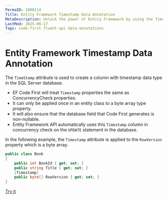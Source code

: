 ```yaml
---
PermaID: 1000114
Title: Entity Framework Timestamp Data Annotation
MetaDescription: Unlock the power of Entity Framework by using the Timestamp Data Annotations. Learn how to set this attribute to specify timestamp columns or row versions.
LastMod: 2025-06-17
Tags: code-first fluent-api data-annotations
---
```


# Entity Framework Timestamp Data Annotation

The `TimeStamp` attribute is used to create a column with timestamp data type in the SQL Server database.

 -  EF Code First will treat `Timestamp` properties the same as ConcurrencyCheck properties.
 -  It can only be applied once in an entity class to a byte array type property. 
 -  It will also ensure that the database field that Code First generates is non-nullable. 
 -  Entity Framework API automatically uses this `Timestamp` column in concurrency check on the `UPDATE` statement in the database.

In the following example, the `Timestamp` attribute is applied to the `RowVersion` property which is a byte array.

```csharp
public class Book
{
    public int BookId { get; set; }
    public string Title { get; set; }
    [Timestamp]
    public byte[] RowVersion { get; set; }
}
```

[Try it](https://dotnetfiddle.net/HedUXa)